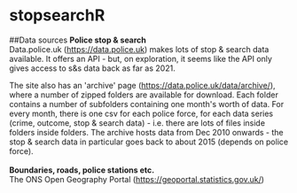 # stopsearchR
##Data sources
**Police stop & search**<br>
Data.police.uk (https://data.police.uk) makes lots of stop & search data available. It offers an API - but, on exploration, it seems like the API only gives access to s&s data back as far as 2021. 

The site also has an 'archive' page (https://data.police.uk/data/archive/), where a number of zipped folders are available for download. Each folder contains a number of subfolders containing one month's worth of data. For every month, there is one csv for each police force, for each data series (crime, outcome, stop & search data) - i.e. there are lots of files inside folders inside folders. The archive hosts data from Dec 2010 onwards - the stop & search data in particular goes back to about 2015 (depends on police force). 
<br><br>
**Boundaries, roads, police stations etc.**<br>
The ONS Open Geography Portal (https://geoportal.statistics.gov.uk/)


